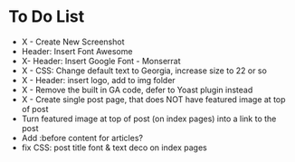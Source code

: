 # To Do List

* X - Create New Screenshot
* Header: Insert Font Awesome
* X- Header: Insert Google Font - Monserrat
* X - CSS: Change default text to Georgia, increase size to 22 or so
* X - Header: insert logo, add to img folder
* X - Remove the built in GA code, defer to Yoast plugin instead
* X - Create single post page, that does NOT have featured image at top of post
* Turn featured image at top of post (on index pages) into a link to the post
* Add :before content for articles?
* fix CSS: post title font & text deco on index pages
